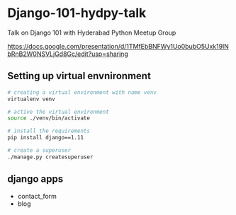 # Django-101-hydpy-talk
Talk on Django 101 with Hyderabad Python Meetup Group


https://docs.google.com/presentation/d/1TMfEbBNFWy1Uo0bubO5Uxk19lNbRnB2W0NSVLjGd8Gc/edit?usp=sharing


## Setting up virtual envnironment


```bash
# creating a virtual environment with name venv
virtualenv venv

# active the virtual environment
source ./venv/bin/activate

# install the requirements
pip install django==1.11

# create a superuser
./manage.py createsuperuser 
```


## django apps 

- contact_form
- blog
